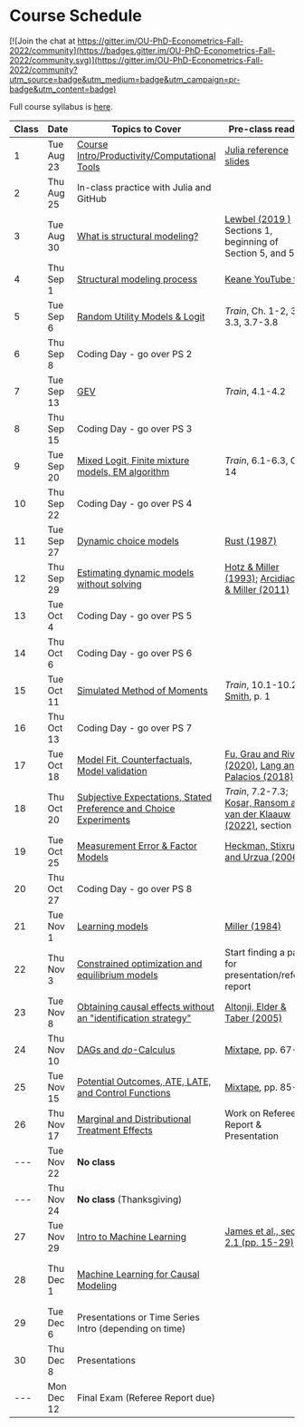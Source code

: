 # Course Schedule

[![Join the chat at https://gitter.im/OU-PhD-Econometrics-Fall-2022/community](https://badges.gitter.im/OU-PhD-Econometrics-Fall-2022/community.svg)](https://gitter.im/OU-PhD-Econometrics-Fall-2022/community?utm_source=badge&utm_medium=badge&utm_campaign=pr-badge&utm_content=badge)

Full course syllabus is [here](https://raw.githack.com/OU-PhD-Econometrics/fall-2022/master/Syllabus.pdf).

| **Class**  | **Date**  | **Topics to Cover**  | **Pre-class reading** | **Due** |
|--- |---  |--- |---  |---  |
| 1  | Tue Aug 23  | [Course Intro/Productivity/Computational Tools](https://raw.githack.com/OU-PhD-Econometrics/fall-2022/master/LectureNotes/01-Productivity/01slides.html) | [Julia reference slides](https://raw.githack.com/OU-PhD-Econometrics/fall-2022/master/LectureNotes/00-JuliaTips/00slides.html#1)  | |
| 2  | Thu Aug 25  | In-class practice with Julia and GitHub |   |   |
| 3  | Tue Aug 30  | [What is structural modeling?](https://raw.githack.com/OU-PhD-Econometrics/fall-2022/master/LectureNotes/02-IntroStructuralModels/02slides.html) | [Lewbel (2019 )](https://doi.org/10.1257/jel.20181361) Sections 1, beginning of Section 5, and 5.1  | [Reading Quiz](https://github.com/OU-PhD-Econometrics/fall-2022/blob/master/ReadingQuizzes/RQ1.md)  |
| 4  | Thu Sep  1  | [Structural modeling process](https://raw.githack.com/OU-PhD-Econometrics/fall-2022/master/LectureNotes/03-StructuralWorkflow/03slides.html) | [Keane YouTube talk](https://www.youtube.com/watch?v=0hazaPBAYWE) | [PS 1](https://github.com/OU-PhD-Econometrics/fall-2022/blob/master/ProblemSets/PS1-julia-intro/PS1.pdf)  |
| 5  | Tue Sep  6  | [Random Utility Models & Logit](https://raw.githack.com/OU-PhD-Econometrics/fall-2022/master/LectureNotes/04-StaticDiscreteChoice/04slides.html) |  _Train_,  Ch. 1-2, 3.1-3.3, 3.7-3.8  | [Reading Quiz](https://github.com/OU-PhD-Econometrics/fall-2022/blob/master/ReadingQuizzes/RQ2.md)  |
| 6  | Thu Sep  8  | Coding Day - go over PS 2  | | [PS 2](https://github.com/OU-PhD-Econometrics/fall-2022/blob/master/ProblemSets/PS2-optimization-intro/PS2.pdf) |
| 7  | Tue Sep 13  | [GEV](https://raw.githack.com/OU-PhD-Econometrics/fall-2022/master/LectureNotes/05-GEV/05slides.html)  | _Train_, 4.1-4.2  | [Reading Quiz](https://github.com/OU-PhD-Econometrics/fall-2022/blob/master/ReadingQuizzes/RQ3.md)  |
| 8  | Thu Sep 15  | Coding Day - go over PS 3  | | [PS 3](https://github.com/OU-PhD-Econometrics/fall-2022/blob/master/ProblemSets/PS3-gev/PS3.pdf)  |
| 9  | Tue Sep 20  | [Mixed Logit, Finite mixture models, EM algorithm](https://raw.githack.com/OU-PhD-Econometrics/fall-2022/master/LectureNotes/06-Mixture/06slides.html) | _Train_, 6.1-6.3, Ch. 14  | [Reading Quiz](https://github.com/OU-PhD-Econometrics/fall-2022/blob/master/ReadingQuizzes/RQ4.md)  |
| 10 | Thu Sep 22  | Coding Day - go over PS 4  | | [PS 4](https://github.com/OU-PhD-Econometrics/fall-2022/blob/master/ProblemSets/PS4-mixture/PS4.pdf)  |
| 11 | Tue Sep 27  | [Dynamic choice models](https://raw.githack.com/OU-PhD-Econometrics/fall-2022/master/LectureNotes/07-DDC/07slides.html)  | [Rust (1987)](http://www.jstor.org/stable/1911259)  | [Reading Quiz](https://github.com/OU-PhD-Econometrics/fall-2022/blob/master/ReadingQuizzes/RQ5.md)  |
| 12 | Thu Sep 29  | [Estimating dynamic models without solving](https://raw.githack.com/OU-PhD-Econometrics/fall-2022/master/LectureNotes/08-CCP/08slides.html)  | [Hotz & Miller (1993)](https://doi.org/10.2307/2298122); [Arcidiacono & Miller (2011)](https://doi.org/10.3982/ECTA7743)  | [Reading Quiz](https://github.com/OU-PhD-Econometrics/fall-2022/blob/master/ReadingQuizzes/RQ6.md)  |
| 13 | Tue Oct  4  | Coding Day - go over PS 5  | | [PS 5](https://github.com/OU-PhD-Econometrics/fall-2022/blob/master/ProblemSets/PS5-ddc/PS5.pdf)  |
| 14 | Thu Oct  6  | Coding Day - go over PS 6  | | [PS 6](https://github.com/OU-PhD-Econometrics/fall-2022/blob/master/ProblemSets/PS6-ccp/PS6.pdf)  |
| 15 | Tue Oct 11  | [Simulated Method of Moments](https://raw.githack.com/OU-PhD-Econometrics/fall-2022/master/LectureNotes/09-SMM/09slides.html)  | _Train_, 10.1-10.2; [Smith](http://www.econ.yale.edu/smith/palgrave7.pdf), p. 1  | [Reading Quiz](https://github.com/OU-PhD-Econometrics/fall-2022/blob/master/ReadingQuizzes/RQ7.md)  |
| 16 | Thu Oct 13  | Coding Day - go over PS 7  | | [PS 7](https://github.com/OU-PhD-Econometrics/fall-2022/blob/master/ProblemSets/PS7-smm/PS7.pdf)  |
| 17 | Tue Oct 18  | [Model Fit, Counterfactuals, Model validation](https://raw.githack.com/OU-PhD-Econometrics/fall-2022/master/LectureNotes/10-Cfl/10slides.html) | [Fu, Grau and Rivera (2020)](https://www.ssc.wisc.edu/~cfu/wander.pdf), [Lang and Palacios (2018)](http://people.bu.edu/lang/Lang%20and%20Palacios.pdf) | [Reading Quiz](https://github.com/OU-PhD-Econometrics/fall-2022/blob/master/ReadingQuizzes/RQ8.md)  |
| 18 | Thu Oct 20  | [Subjective Expectations, Stated Preference and Choice Experiments](https://raw.githack.com/OU-PhD-Econometrics/fall-2022/master/LectureNotes/11-SubjExp/11slides.html)  | _Train_, 7.2-7.3; [Koşar, Ransom and van der Klaauw (2022)](https://tyleransom.github.io/research/SCE_migration.pdf), section 3.3 | [Reading Quiz](https://github.com/OU-PhD-Econometrics/fall-2022/blob/master/ReadingQuizzes/RQ9.md)  |
| 19 | Tue Oct 25  | [Measurement Error & Factor Models](https://raw.githack.com/OU-PhD-Econometrics/fall-2022/master/LectureNotes/12-Factor/12slides.html)  | [Heckman, Stixrud and Urzua (2006)](https://jenni.uchicago.edu/papers/Heckman-Stixrud-Urzua_JOLE_v24n3_2006.pdf)  | [Reading Quiz](https://github.com/OU-PhD-Econometrics/fall-2022/blob/master/ReadingQuizzes/RQ10.md)  |
| 20 | Thu Oct 27  | Coding Day - go over PS 8  | | [PS 8](https://github.com/OU-PhD-Econometrics/fall-2022/blob/master/ProblemSets/PS8-factor/PS8.pdf)  |
| 21 | Tue Nov 1   | [Learning models](https://raw.githack.com/OU-PhD-Econometrics/fall-2022/master/LectureNotes/13-Learning/13slides.html) | [Miller (1984)](https://doi.org/10.1086/261276) | Take-home Midterm | 
| 22 | Thu Nov 3   | [Constrained optimization and equilibrium models](https://raw.githack.com/OU-PhD-Econometrics/fall-2022/master/LectureNotes/14-Opt/14slides.html) | Start finding a paper for presentation/referee report  |  |
| 23 | Tue Nov 8   | [Obtaining causal effects without an "identification strategy"](https://raw.githack.com/OU-PhD-Econometrics/fall-2022/master/LectureNotes/15-RCR/15slides.html)  | [Altonji, Elder & Taber (2005)](https://doi.org/10.1086/426036) |  [Reading Quiz](https://github.com/OU-PhD-Econometrics/fall-2022/blob/master/ReadingQuizzes/RQ11.md) | 
| 24 | Thu Nov 10  | [DAGs and _do_-Calculus](https://raw.githack.com/OU-PhD-Econometrics/fall-2022/master/LectureNotes/16-DAG/16slides.html) | [Mixtape](https://www.scunning.com/causalinference_norap.pdf), pp. 67-80 | [Reading Quiz](https://github.com/OU-PhD-Econometrics/fall-2022/blob/master/ReadingQuizzes/RQ12.md) |
| 25 | Tue Nov 15  | [Potential Outcomes, ATE, LATE, and Control Functions](https://raw.githack.com/OU-PhD-Econometrics/fall-2022/master/LectureNotes/17-PO/17slides.html) | [Mixtape](https://www.scunning.com/causalinference_norap.pdf), pp. 85-93 | [Reading Quiz](https://github.com/OU-PhD-Econometrics/fall-2022/blob/master/ReadingQuizzes/RQ13.md) |
| 26 | Thu Nov 17  | [Marginal and Distributional Treatment Effects](https://raw.githack.com/OU-PhD-Econometrics/fall-2022/master/LectureNotes/18-MTE/18slides.html) | Work on Referee Report & Presentation |  |
| ---  | Tue Nov 22  | **No class**                 | | |
| ---  | Thu Nov 24  | **No class** (Thanksgiving)  | | |
| 27 | Tue Nov 29  | [Intro to Machine Learning](https://raw.githack.com/OU-PhD-Econometrics/fall-2022/master/LectureNotes/19-IntroML/19slides.html) | [James et al., section 2.1 (pp. 15-29)](https://faculty.marshall.usc.edu/gareth-james/ISL/ISLR%20Seventh%20Printing.pdf) | [Reading Quiz](https://github.com/OU-PhD-Econometrics/fall-2022/blob/master/ReadingQuizzes/RQ14.md) |
| 28 | Thu Dec  1  | [Machine Learning for Causal Modeling](https://raw.githack.com/OU-PhD-Econometrics/fall-2022/master/LectureNotes/20-CausalML/20slides.html)  | | Work on Referee Report & Presentation |
| 29 | Tue Dec  6  | Presentations or Time Series Intro (depending on time) | | Presentation  |
| 30 | Thu Dec  8  | Presentations  | | Presentation, [Referee Report](https://github.com/OU-PhD-Econometrics/fall-2022/blob/master/OtherAssignments/RefereeReport.pdf)  |
| ---  | Mon Dec 12  | Final Exam (Referee Report due)  | | Research Proposal |
